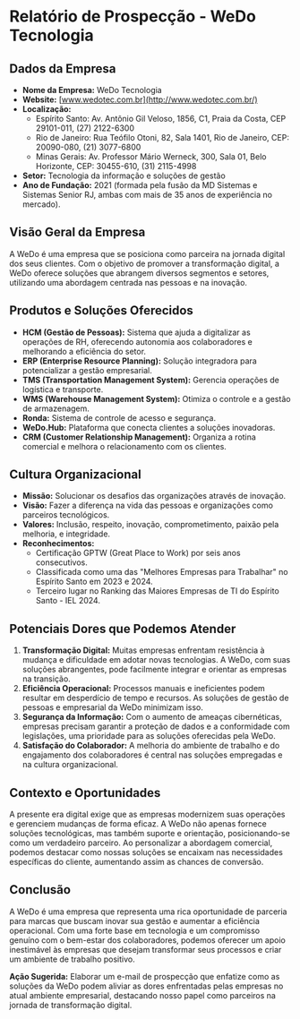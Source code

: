 # Relatório de Prospecção - WeDo Tecnologia

## Dados da Empresa
- **Nome da Empresa:** WeDo Tecnologia
- **Website:** [www.wedotec.com.br](http://www.wedotec.com.br/)
- **Localização:** 
  - Espírito Santo: Av. Antônio Gil Veloso, 1856, C1, Praia da Costa, CEP 29101-011, (27) 2122-6300
  - Rio de Janeiro: Rua Teófilo Otoni, 82, Sala 1401, Rio de Janeiro, CEP: 20090-080, (21) 3077-6800
  - Minas Gerais: Av. Professor Mário Werneck, 300, Sala 01, Belo Horizonte, CEP: 30455-610, (31) 2115-4998
- **Setor:** Tecnologia da informação e soluções de gestão
- **Ano de Fundação:** 2021 (formada pela fusão da MD Sistemas e Sistemas Senior RJ, ambas com mais de 35 anos de experiência no mercado).

## Visão Geral da Empresa
A WeDo é uma empresa que se posiciona como parceira na jornada digital dos seus clientes. Com o objetivo de promover a transformação digital, a WeDo oferece soluções que abrangem diversos segmentos e setores, utilizando uma abordagem centrada nas pessoas e na inovação.

## Produtos e Soluções Oferecidos
- **HCM (Gestão de Pessoas):** Sistema que ajuda a digitalizar as operações de RH, oferecendo autonomia aos colaboradores e melhorando a eficiência do setor.
- **ERP (Enterprise Resource Planning):** Solução integradora para potencializar a gestão empresarial.
- **TMS (Transportation Management System):** Gerencia operações de logística e transporte.
- **WMS (Warehouse Management System):** Otimiza o controle e a gestão de armazenagem.
- **Ronda:** Sistema de controle de acesso e segurança.
- **WeDo.Hub:** Plataforma que conecta clientes a soluções inovadoras.
- **CRM (Customer Relationship Management):** Organiza a rotina comercial e melhora o relacionamento com os clientes.

## Cultura Organizacional
- **Missão:** Solucionar os desafios das organizações através de inovação.
- **Visão:** Fazer a diferença na vida das pessoas e organizações como parceiros tecnológicos.
- **Valores:** Inclusão, respeito, inovação, comprometimento, paixão pela melhoria, e integridade.
- **Reconhecimentos:**
  - Certificação GPTW (Great Place to Work) por seis anos consecutivos.
  - Classificada como uma das "Melhores Empresas para Trabalhar" no Espírito Santo em 2023 e 2024.
  - Terceiro lugar no Ranking das Maiores Empresas de TI do Espírito Santo - IEL 2024.

## Potenciais Dores que Podemos Atender
1. **Transformação Digital:** Muitas empresas enfrentam resistência à mudança e dificuldade em adotar novas tecnologias. A WeDo, com suas soluções abrangentes, pode facilmente integrar e orientar as empresas na transição.
2. **Eficiência Operacional:** Processos manuais e ineficientes podem resultar em desperdício de tempo e recursos. As soluções de gestão de pessoas e empresarial da WeDo minimizam isso.
3. **Segurança da Informação:** Com o aumento de ameaças cibernéticas, empresas precisam garantir a proteção de dados e a conformidade com legislações, uma prioridade para as soluções oferecidas pela WeDo.
4. **Satisfação do Colaborador:** A melhoria do ambiente de trabalho e do engajamento dos colaboradores é central nas soluções empregadas e na cultura organizacional.

## Contexto e Oportunidades
A presente era digital exige que as empresas modernizem suas operações e gerenciem mudanças de forma eficaz. A WeDo não apenas fornece soluções tecnológicas, mas também suporte e orientação, posicionando-se como um verdadeiro parceiro. Ao personalizar a abordagem comercial, podemos destacar como nossas soluções se encaixam nas necessidades específicas do cliente, aumentando assim as chances de conversão.

## Conclusão
A WeDo é uma empresa que representa uma rica oportunidade de parceria para marcas que buscam inovar sua gestão e aumentar a eficiência operacional. Com uma forte base em tecnologia e um compromisso genuíno com o bem-estar dos colaboradores, podemos oferecer um apoio inestimável às empresas que desejam transformar seus processos e criar um ambiente de trabalho positivo.

**Ação Sugerida:** Elaborar um e-mail de prospecção que enfatize como as soluções da WeDo podem aliviar as dores enfrentadas pelas empresas no atual ambiente empresarial, destacando nosso papel como parceiros na jornada de transformação digital.